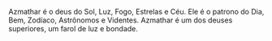 Azmathar é o deus do Sol, Luz, Fogo, Estrelas e Céu. Ele é o patrono do Dia, Bem, Zodíaco, Astrônomos e Videntes. Azmathar é um dos deuses superiores, um farol de luz e bondade.